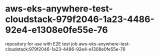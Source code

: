# aws-eks-anywhere-test-cloudstack-979f2046-1a23-4486-92e4-e1308e0fe55e-76
repository for use with E2E test job aws-eks-anywhere-test-cloudstack:979f2046-1a23-4486-92e4-e1308e0fe55e-76
